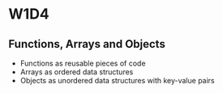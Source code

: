 # W1D4

## Functions, Arrays and Objects

- Functions as reusable pieces of code
- Arrays as ordered data structures
- Objects as unordered data structures with key-value pairs
